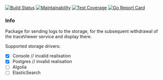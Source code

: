 [![Build Status](https://travis-ci.org/efureev/traceFall.svg?branch=master)](https://travis-ci.org/efureev/traceFall)
[![Maintainability](https://api.codeclimate.com/v1/badges/c933f06740177611ff5a/maintainability)](https://codeclimate.com/github/efureev/traceFall/maintainability)
[![Test Coverage](https://api.codeclimate.com/v1/badges/c933f06740177611ff5a/test_coverage)](https://codeclimate.com/github/efureev/traceFall/test_coverage)
[![Go Report Card](https://goreportcard.com/badge/github.com/efureev/traceFall)](https://goreportcard.com/report/github.com/efureev/traceFall)

### Info
Package for sending logs to the storage, for the subsequent withdrawal of the traceViewer service and display there.

Supported storage drivers:  
- [x] Console // invalid realisation
- [x] Postgres // invalid realisation
- [ ] Algolia
- [ ] ElasticSearch 